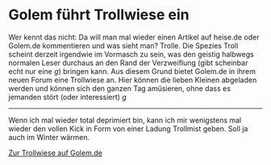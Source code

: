 # Golem führt Trollwiese ein

Wer kennt das nicht: Da will man mal wieder einen Artikel auf heise.de oder Golem.de kommentieren und was sieht man? Trolle. Die Spezies Troll scheint derzeit irgendwie im Vormasch zu sein, was den geistig halbwegs normalen Leser durchaus an den Rand der Verzweiflung (gibt scheinbar echt nur eine *g*) bringen kann. Aus diesem Grund bietet Golem.de in ihrem neuen Forum eine Trollwiese an. Hier können die lieben Kleinen abgeladen werden und können sich den ganzen Tag amüsieren, ohne dass es jemanden stört (oder interessiert) *g*

-------------------------------



Wenn ich mal wieder total deprimiert bin, kann ich mir wenigstens mal wieder den vollen Kick in Form von einer Ladung Trollmist geben. Soll ja auch im Winter wärmen.



<a href="http://forum.golem.de/list.php?98">Zur Trollwiese auf Golem.de</a>